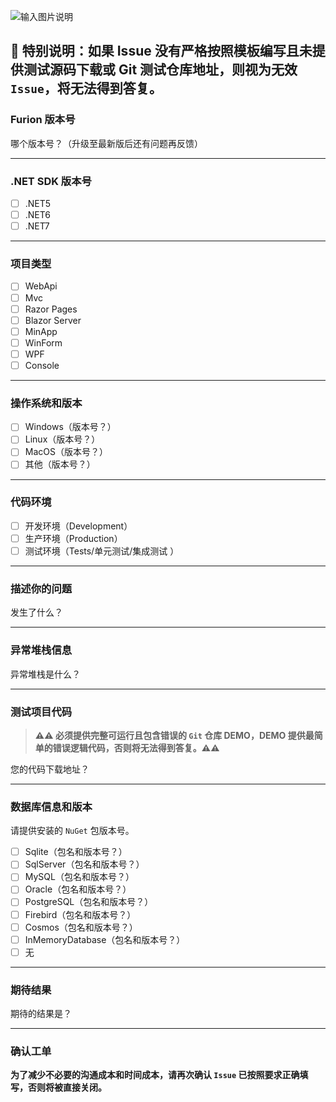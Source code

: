 ![输入图片说明](https://gitee.com/dotnetchina/Furion/raw/v4/handbook/static/img/tip.png)

## 💢 特别说明：如果 Issue 没有严格按照模板编写且未提供测试源码下载或 Git 测试仓库地址，则视为无效 `Issue`，将无法得到答复。

### Furion 版本号

哪个版本号？（升级至最新版后还有问题再反馈）

---

### .NET SDK 版本号

- [ ] .NET5
- [ ] .NET6
- [ ] .NET7

---

### 项目类型

- [ ] WebApi
- [ ] Mvc
- [ ] Razor Pages
- [ ] Blazor Server
- [ ] MinApp
- [ ] WinForm
- [ ] WPF
- [ ] Console

---

### 操作系统和版本

- [ ] Windows（版本号？）
- [ ] Linux（版本号？）
- [ ] MacOS（版本号？）
- [ ] 其他（版本号？）

---

### 代码环境

- [ ] 开发环境（Development）
- [ ] 生产环境（Production）
- [ ] 测试环境（Tests/单元测试/集成测试 ）

---

### 描述你的问题

发生了什么？

---

### 异常堆栈信息

异常堆栈是什么？

---

### 测试项目代码

> **⚠⚠ 必须提供完整可运行且包含错误的 `Git` 仓库 DEMO，DEMO 提供最简单的错误逻辑代码，否则将无法得到答复。⚠⚠**

您的代码下载地址？

---

### 数据库信息和版本

请提供安装的 `NuGet` 包版本号。

- [ ] Sqlite（包名和版本号？）
- [ ] SqlServer（包名和版本号？）
- [ ] MySQL（包名和版本号？）
- [ ] Oracle（包名和版本号？）
- [ ] PostgreSQL（包名和版本号？）
- [ ] Firebird（包名和版本号？）
- [ ] Cosmos（包名和版本号？）
- [ ] InMemoryDatabase（包名和版本号？）
- [ ] 无

---

### 期待结果

期待的结果是？

---

### 确认工单

**为了减少不必要的沟通成本和时间成本，请再次确认 `Issue` 已按照要求正确填写，否则将被直接关闭。**